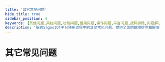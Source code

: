 ```yaml
---
title: '其它常见问题'
hide_title: true
sidebar_position: 4
keywords: [其他问题,系统问题,功能问题,使用问题,操作问题,平台问题,故障排除,问题解决,常见问题,技术支持]
description: '解答SagooIOT平台使用过程中的其他常见问题，提供全面的故障排除和解决方案指导。'
---
```


# 其它常见问题
